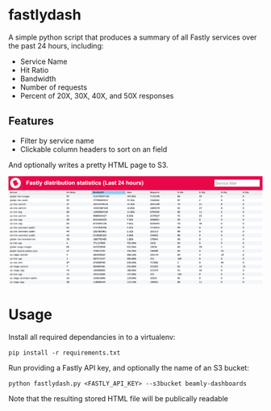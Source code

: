 fastlydash
==========

A simple python script that produces a summary of all Fastly services over the past 24 hours, including:

- Service Name
- Hit Ratio
- Bandwidth
- Number of requests
- Percent of 20X, 30X, 40X, and 50X responses

Features
--------

- Filter by service name
- Clickable column headers to sort on an field

And optionally writes a pretty HTML page to S3.

![Screenshot](docs/screenshot.png)

Usage
=====

Install all required dependancies in to a virtualenv:

    pip install -r requirements.txt
    
Run providing a Fastly API key, and optionally the name of an S3 bucket:

    python fastlydash.py <FASTLY_API_KEY> --s3bucket beamly-dashboards

Note that the resulting stored HTML file will be publically readable
